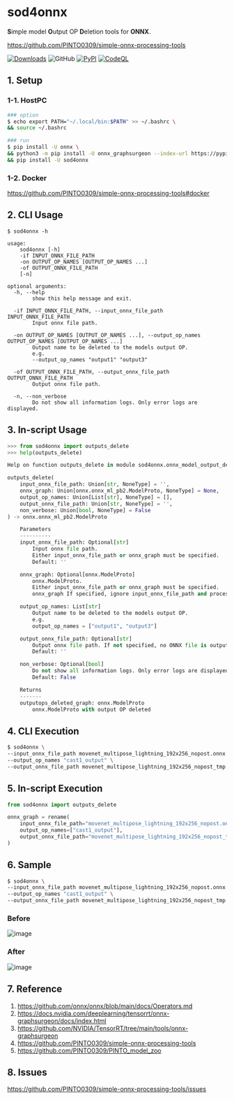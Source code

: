 # sod4onnx
**S**imple model **O**utput OP **D**eletion tools for **ONNX**.

https://github.com/PINTO0309/simple-onnx-processing-tools

[![Downloads](https://static.pepy.tech/personalized-badge/sod4onnx?period=total&units=none&left_color=grey&right_color=brightgreen&left_text=Downloads)](https://pepy.tech/project/sod4onnx) ![GitHub](https://img.shields.io/github/license/PINTO0309/sod4onnx?color=2BAF2B) [![PyPI](https://img.shields.io/pypi/v/sod4onnx?color=2BAF2B)](https://pypi.org/project/sod4onnx/) [![CodeQL](https://github.com/PINTO0309/sod4onnx/workflows/CodeQL/badge.svg)](https://github.com/PINTO0309/sod4onnx/actions?query=workflow%3ACodeQL)


## 1. Setup

### 1-1. HostPC
```bash
### option
$ echo export PATH="~/.local/bin:$PATH" >> ~/.bashrc \
&& source ~/.bashrc

### run
$ pip install -U onnx \
&& python3 -m pip install -U onnx_graphsurgeon --index-url https://pypi.ngc.nvidia.com \
&& pip install -U sod4onnx
```
### 1-2. Docker
https://github.com/PINTO0309/simple-onnx-processing-tools#docker

## 2. CLI Usage
```
$ sod4onnx -h

usage:
    sod4onnx [-h]
    -if INPUT_ONNX_FILE_PATH
    -on OUTPUT_OP_NAMES [OUTPUT_OP_NAMES ...]
    -of OUTPUT_ONNX_FILE_PATH
    [-n]

optional arguments:
  -h, --help
        show this help message and exit.

  -if INPUT_ONNX_FILE_PATH, --input_onnx_file_path INPUT_ONNX_FILE_PATH
        Input onnx file path.

  -on OUTPUT_OP_NAMES [OUTPUT_OP_NAMES ...], --output_op_names OUTPUT_OP_NAMES [OUTPUT_OP_NAMES ...]
        Output name to be deleted to the models output OP.
        e.g.
        --output_op_names "output1" "output3"

  -of OUTPUT_ONNX_FILE_PATH, --output_onnx_file_path OUTPUT_ONNX_FILE_PATH
        Output onnx file path.

  -n, --non_verbose
        Do not show all information logs. Only error logs are displayed.
```

## 3. In-script Usage
```python
>>> from sod4onnx import outputs_delete
>>> help(outputs_delete)

Help on function outputs_delete in module sod4onnx.onnx_model_output_deleter:

outputs_delete(
    input_onnx_file_path: Union[str, NoneType] = '',
    onnx_graph: Union[onnx.onnx_ml_pb2.ModelProto, NoneType] = None,
    output_op_names: Union[List[str], NoneType] = [],
    output_onnx_file_path: Union[str, NoneType] = '',
    non_verbose: Union[bool, NoneType] = False
) -> onnx.onnx_ml_pb2.ModelProto

    Parameters
    ----------
    input_onnx_file_path: Optional[str]
        Input onnx file path.
        Either input_onnx_file_path or onnx_graph must be specified.
        Default: ''

    onnx_graph: Optional[onnx.ModelProto]
        onnx.ModelProto.
        Either input_onnx_file_path or onnx_graph must be specified.
        onnx_graph If specified, ignore input_onnx_file_path and process onnx_graph.

    output_op_names: List[str]
        Output name to be deleted to the models output OP.
        e.g.
        output_op_names = ["output1", "output3"]

    output_onnx_file_path: Optional[str]
        Output onnx file path. If not specified, no ONNX file is output.
        Default: ''

    non_verbose: Optional[bool]
        Do not show all information logs. Only error logs are displayed.
        Default: False

    Returns
    -------
    outputops_deleted_graph: onnx.ModelProto
        onnx.ModelProto with output OP deleted
```

## 4. CLI Execution
```bash
$ sod4onnx \
--input_onnx_file_path movenet_multipose_lightning_192x256_nopost.onnx \
--output_op_names "cast1_output" \
--output_onnx_file_path movenet_multipose_lightning_192x256_nopost_tmp.onnx
```

## 5. In-script Execution
```python
from sod4onnx import outputs_delete

onnx_graph = rename(
    input_onnx_file_path="movenet_multipose_lightning_192x256_nopost.onnx",
    output_op_names=["cast1_output"],
    output_onnx_file_path="movenet_multipose_lightning_192x256_nopost_tmp.onnx",
)
```

## 6. Sample
```bash
$ sod4onnx \
--input_onnx_file_path movenet_multipose_lightning_192x256_nopost.onnx \
--output_op_names "cast1_output" \
--output_onnx_file_path movenet_multipose_lightning_192x256_nopost_tmp.onnx
```
### Before
![image](https://user-images.githubusercontent.com/33194443/190411104-6c63a57a-610c-4b25-aa6a-0eafdac3844a.png)

### After
![image](https://user-images.githubusercontent.com/33194443/190411589-42a69dc0-5fba-4c81-afbb-39fd12db935e.png)

## 7. Reference
1. https://github.com/onnx/onnx/blob/main/docs/Operators.md
2. https://docs.nvidia.com/deeplearning/tensorrt/onnx-graphsurgeon/docs/index.html
3. https://github.com/NVIDIA/TensorRT/tree/main/tools/onnx-graphsurgeon
4. https://github.com/PINTO0309/simple-onnx-processing-tools
5. https://github.com/PINTO0309/PINTO_model_zoo

## 8. Issues
https://github.com/PINTO0309/simple-onnx-processing-tools/issues
